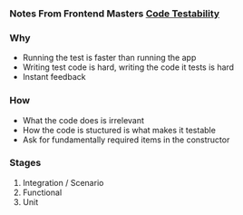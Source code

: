 ### Notes From Frontend Masters [Code Testability](https://frontendmasters.com/courses/angularjs-and-code-testability/)


### Why
- Running the test is faster than running the app
- Writing test code is hard, writing the code it tests is hard
- Instant feedback

### How
- What the code does is irrelevant
- How the code is stuctured is what makes it testable
- Ask for fundamentally required items in the constructor

### Stages
1. Integration / Scenario
2. Functional
3. Unit
